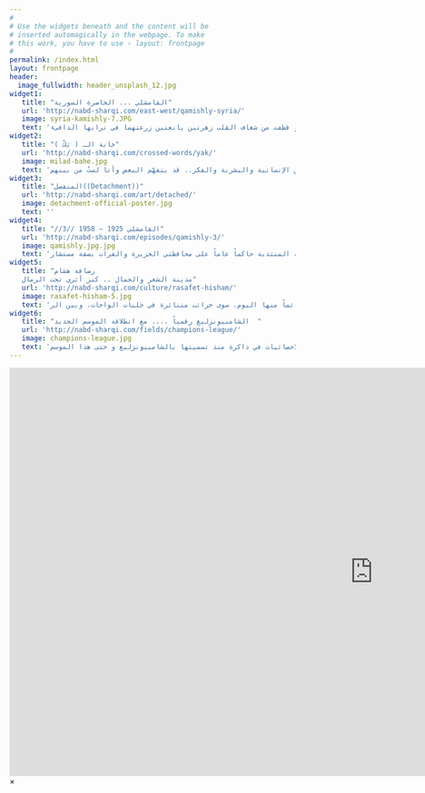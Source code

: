 ```yaml
---
#
# Use the widgets beneath and the content will be
# inserted automagically in the webpage. To make
# this work, you have to use › layout: frontpage
#
permalink: /index.html
layout: frontpage
header:
  image_fullwidth: header_unsplash_12.jpg
widget1:
   title: "القامشلي ... الخاصرة السورية"
   url: 'http://nabd-sharqi.com/east-west/qamishly-syria/'
   image: syria-kamishly-7.JPG
   text: 'ما الذي يمكن أن يدهشك في مدينة ولدت فيها و ترعرعت فيها و خربشت ابجديات الطفولة فيها و سقط قلبك عشقاً للمرة الأولى فيها و داهمك الحنين لها كلما لوحت بالوداع لها و قطفت من شغاف القلب زهرتين يانعتين زرعتهما في ترابها الدافىء'
widget2:
   title: "( خانة الـ ( يَكْ"
   url: 'http://nabd-sharqi.com/crossed-words/yak/'
   image: milad-bahe.jpg
   text: 'عندما يكون الدجل والتخريف واستباحة دم الآخر تشريعاً من ضمن منظومة أي مُعتقد وتحت أي بند كان مهما كانت ضرورة تطبيق ذلك التشريع بنظر معتنقيه، فهذه جريمة بحق الإنسانية والبشرية والفكر.. قد يتفهّم البعض وأنا لستُ من بينهم'
widget3:
   title: "المنفصل((Detachment))"
   url: 'http://nabd-sharqi.com/art/detached/'
   image: detachment-official-poster.jpg
   text: ''
widget4:
   title: "//3// القامشلي 1925 – 1958"
   url: 'http://nabd-sharqi.com/episodes/qamishly-3/'
   image: qamishly.jpg.jpg
   text: 'وكما اسلفنا وعند وصول القوات الفرنسية بقيادة الملازم تيريه الذي عينته السلطة المنتدبة حاكماً عاماً على محافظتي الجزيرة والفرات بصفة مستشار'
widget5:
   title: "رصافة هشام
   مدينة الشعر والجمال .. كنز أثري تحت الرمال"
   url: 'http://nabd-sharqi.com/culture/rasafet-hisham/'
   image: rasafet-hisham-5.jpg
   text: 'اشتهرت البادية السورية، منذ أقدم العصور، بمدن وقصور ومنشآت، من كل نوع، رائعة التخطيط، مترفةَ البنيان، اندثر أكثرها، فلم يبقَ قائماً منها اليوم، سوى خرائب متناثرة في جَلبات الواحات، وبين الر'
widget6:
   title: "الشامبيونزليغ رقمياً .... مع انطلاقة الموسم الجديد  "
   url: 'http://nabd-sharqi.com/fields/champions-league/'
   image: champions-league.jpg
   text: 'مع انطلاقة الموسم الجديد للشامبيونزليغ البطولة الاوروبية الاهم والاثمن ،نلقي بعضا من الضوء على الارقام و الاحصائيات في ذاكرة منذ تسميتها بالشامبيونزليغ و حتى هذا الموسم'
---
```


<div id="videoModal" class="reveal-modal large" data-reveal="">
  <div class="flex-video widescreen vimeo" style="display: block;">
    <iframe width="1280" height="720" src="https://www.youtube.com/embed/3b5zCFSmVvU" frameborder="0" allowfullscreen></iframe>
  </div>
  <a class="close-reveal-modal">&#215;</a>
</div>
